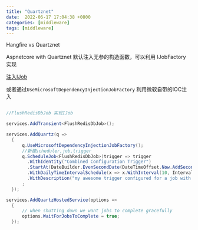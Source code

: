 ```yaml
---
title: "Quartznet"
date:  2022-06-17 17:04:38 +0800
categories: [middleware]
tags: [middleware]
---
```



Hangfire vs Quartznet

Aspnetcore with Quartznet 默认注入无参的构造函数，可以利用 IJobFactory 实现

[注入IJob](https://www.c-sharpcorner.com/article/dependency-injection-for-quartz-net-in-net-core/)

或者通过`UseMicrosoftDependencyInjectionJobFactory` 利用微软自带的IOC注入

```csharp

//FlushRedisDbJob 实现IJob

services.AddTransient<FlushRedisDbJob>();

services.AddQuartz(q =>
  {
      q.UseMicrosoftDependencyInjectionJobFactory();
      //新建scheduler,job,trigger
      q.ScheduleJob<FlushRedisDbJob>(trigger => trigger
        .WithIdentity("Combined Configuration Trigger")
        .StartAt(DateBuilder.EvenSecondDate(DateTimeOffset.Now.AddSeconds(7)))
        .WithDailyTimeIntervalSchedule(x => x.WithInterval(10, IntervalUnit.Second))
        .WithDescription("my awesome trigger configured for a job with single call"))
      ;
  });

services.AddQuartzHostedService(options =>
  {
      // when shutting down we want jobs to complete gracefully
      options.WaitForJobsToComplete = true;
  });
```
